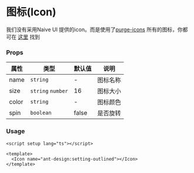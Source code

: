 # 图标(Icon)

我们没有采用Naive UI 提供的icon。而是使用了[purge-icons](https://github.com/antfu/purge-icons)
所有的图标，你都可在 [这里](https://icones.js.org/collection/all) 找到

### Props

| 属性    | 类型                | 默认值   | 说明   |
|-------|-------------------|-------|------|
| name  | `string`          | -     | 图标名称 |
| size  | `string` `number` | 16    | 图标大小 |
| color | `string`          | -     | 图标颜色 |
| spin  | `boolean`         | false | 是否旋转 |


### Usage

```vue
<script setup lang="ts"></script>

<template>
  <Icon name="ant-design:setting-outlined"></Icon>
</template>
```
